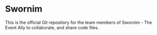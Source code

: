# Swornim
This is the official Git repository for the team members of Swornim - The Event Ally to collaborate, and share code files.
